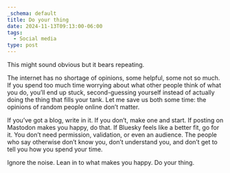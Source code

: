 ```yaml
---
_schema: default
title: Do your thing
date: 2024-11-13T09:13:00-06:00
tags:
  - Social media
type: post
---
```

This might sound obvious but it bears repeating.

The internet has no shortage of opinions, some helpful, some not so much. If you spend too much time worrying about what other people think of what you do, you’ll end up stuck, second-guessing yourself instead of actually doing the thing that fills your tank. Let me save us both some time: the opinions of random people online don’t matter.

If you’ve got a blog, write in it. If you don’t, make one and start. If posting on Mastodon makes you happy, do that. If Bluesky feels like a better fit, go for it. You don’t need permission, validation, or even an audience. The people who say otherwise don’t know you, don’t understand you, and don’t get to tell you how you spend your time.

Ignore the noise. Lean in to what makes you happy. Do your thing.